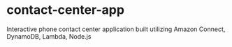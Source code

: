 # contact-center-app
Interactive phone contact center application built utilizing Amazon Connect, DynamoDB, Lambda, Node.js
